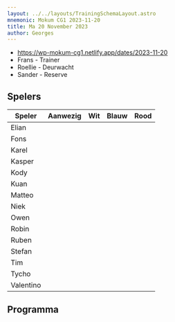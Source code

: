 ```yaml
---
layout: ../../layouts/TrainingSchemaLayout.astro
mnemonic: Mokum CG1 2023-11-20
title: Ma 20 November 2023
author: Georges
---
```


- https://wp-mokum-cg1.netlify.app/dates/2023-11-20
- Frans - Trainer
- Roellie - Deurwacht
- Sander - Reserve
## Spelers
| Speler | Aanwezig | Wit | Blauw | Rood |
|--------|----------|-----|-------|------|
| Elian | | | | | |
| Fons | | | | | |
| Karel | | | | | |
| Kasper | | | | | |
| Kody | | | | | |
| Kuan | | | | | |
| Matteo | | | | | |
| Niek | | | | | |
| Owen | | | | | |
| Robin | | | | | |
| Ruben | | | | | |
| Stefan | | | | | |
| Tim | | | | | |
| Tycho | | | | | |
| Valentino | | | | | |
## Programma




